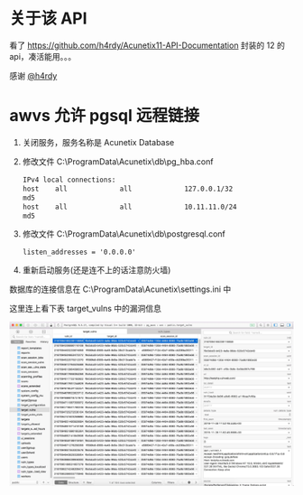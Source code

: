 # 关于该 API

看了 https://github.com/h4rdy/Acunetix11-API-Documentation 封装的 12 的 api，凑活能用。。。

感谢 [@h4rdy](https://github.com/h4rdy)

# awvs 允许 pgsql 远程链接

1. 关闭服务，服务名称是 Acunetix Database

2. 修改文件 C:\ProgramData\Acunetix\db\pg_hba.conf

   ```
   IPv4 local connections:
   host    all             all             127.0.0.1/32             md5
   host    all             all             10.11.11.0/24            md5
   ```


3. 修改文件 C:\ProgramData\Acunetix\db\postgresql.conf

   ```
   listen_addresses = '0.0.0.0'
   ```

4. 重新启动服务(还是连不上的话注意防火墙)




数据库的连接信息在 C:\ProgramData\Acunetix\settings.ini 中

这里连上看下表 target_vulns 中的漏洞信息

![](./images/target_vulns.jpg)

